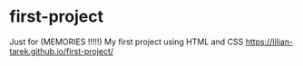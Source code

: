 # first-project
Just for (MEMORIES !!!!!)
My first project using HTML and CSS
https://lilian-tarek.github.io/first-project/
